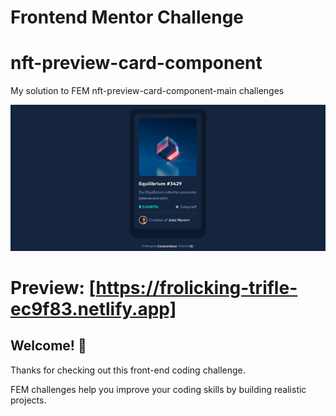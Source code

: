 # Frontend Mentor Challenge
# nft-preview-card-component
My solution to FEM nft-preview-card-component-main challenges 

![Design preview](./design/nft_preview.png)
# Preview: [https://frolicking-trifle-ec9f83.netlify.app]

## Welcome! 👋

Thanks for checking out this front-end coding challenge.

FEM challenges help you improve your coding skills by building realistic projects.


